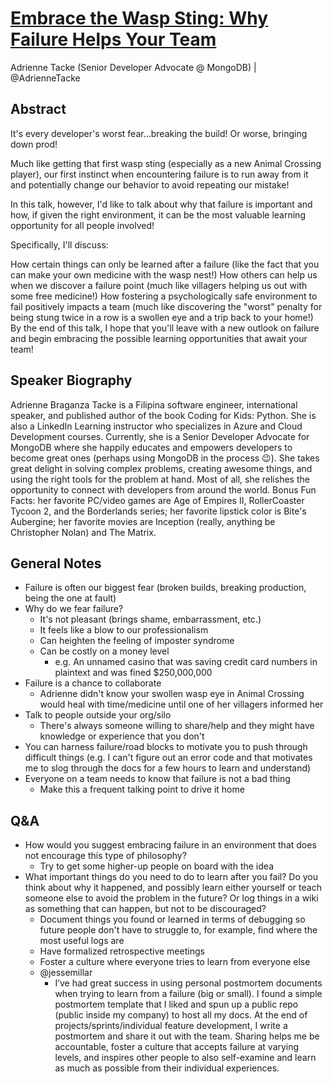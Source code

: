 # [Embrace the Wasp Sting: Why Failure Helps Your Team](https://desertedisland.club/agenda/#adriennetacke)

Adrienne Tacke (Senior Developer Advocate @ MongoDB) | @AdrienneTacke

## Abstract

It's every developer's worst fear…breaking the build! Or worse, bringing down prod!

Much like getting that first wasp sting (especially as a new Animal Crossing player), our first instinct when encountering failure is to run away from it and potentially change our behavior to avoid repeating our mistake!

In this talk, however, I'd like to talk about why that failure is important and how, if given the right environment, it can be the most valuable learning opportunity for all people involved!

Specifically, I'll discuss:

How certain things can only be learned after a failure (like the fact that you can make your own medicine with the wasp nest!)
How others can help us when we discover a failure point (much like villagers helping us out with some free medicine!)
How fostering a psychologically safe environment to fail positively impacts a team (much like discovering the "worst" penalty for being stung twice in a row is a swollen eye and a trip back to your home!)
By the end of this talk, I hope that you'll leave with a new outlook on failure and begin embracing the possible learning opportunities that await your team!

## Speaker Biography

Adrienne Braganza Tacke is a Filipina software engineer, international speaker, and published author of the book Coding for Kids: Python. She is also a LinkedIn Learning instructor who specializes in Azure and Cloud Development courses. Currently, she is a Senior Developer Advocate for MongoDB where she happily educates and empowers developers to become great ones (perhaps using MongoDB in the process 😉). She takes great delight in solving complex problems, creating awesome things, and using the right tools for the problem at hand. Most of all, she relishes the opportunity to connect with developers from around the world. Bonus Fun Facts: her favorite PC/video games are Age of Empires II, RollerCoaster Tycoon 2, and the Borderlands series; her favorite lipstick color is Bite's Aubergine; her favorite movies are Inception (really, anything be Christopher Nolan) and The Matrix.

## General Notes

- Failure is often our biggest fear (broken builds, breaking production, being the one at fault)
- Why do we fear failure?
	- It's not pleasant (brings shame, embarrassment, etc.)
	- It feels like a blow to our professionalism
	- Can heighten the feeling of imposter syndrome
	- Can be costly on a money level
		- e.g. An unnamed casino that was saving credit card numbers in plaintext and was fined $250,000,000
- Failure is a chance to collaborate
	- Adrienne didn't know your swollen wasp eye in Animal Crossing would heal with time/medicine until one of her villagers informed her
- Talk to people outside your org/silo
	- There's always someone willing to share/help and they might have knowledge or experience that you don't
- You can harness failure/road blocks to motivate you to push through difficult things (e.g. I can't figure out an error code and that motivates me to slog through the docs for a few hours to learn and understand)
- Everyone on a team needs to know that failure is not a bad thing
	- Make this a frequent talking point to drive it home

## Q&A

- How would you suggest embracing failure in an environment that does not encourage this type of philosophy?
	- Try to get some higher-up people on board with the idea
- What important things do you need to do to learn after you fail? Do you think about why it happened, and possibly learn either yourself or teach someone else to avoid the problem in the future? Or log things in a wiki as something that can happen, but not to be discouraged?
	- Document things you found or learned in terms of debugging so future people don't have to struggle to, for example, find where the most useful logs are
	- Have formalized retrospective meetings
	- Foster a culture where everyone tries to learn from everyone else
	- @jessemillar
		- I’ve had great success in using personal postmortem documents when trying to learn from a failure (big or small). I found a simple postmortem template that I liked and spun up a public repo (public inside my company) to host all my docs. At the end of projects/sprints/individual feature development, I write a postmortem and share it out with the team. Sharing helps me be accountable, foster a culture that accepts failure at varying levels, and inspires other people to also self-examine and learn as much as possible from their individual experiences.
